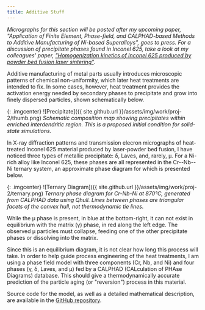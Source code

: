 ```yaml
---
title: Additive Stuff
---
```


*Micrographs for this section will be posted after my upcoming paper,
"Application of Finite Element, Phase-field, and CALPHAD-based Methods
to Additive Manufacturing of Ni-based Superalloys", goes to press.
For a discussion of precipitate phases found in Inconel 625, take a
look at my colleagues' paper, ["Homogenization kinetics of Inconel
625 produced by powder bed fusion laser sintering"](
https://dx.doi.org/10.1016/j.scriptamat.2016.12.037).*

Additive manufacturing of metal parts usually introduces microscopic patterns
of chemical non-uniformity, which later heat treatments are intended to fix.
In some cases, however, heat treatment provides the activation energy needed
by secondary phases to precipitate and grow into finely dispersed particles,
shown schematically below.

{: .imgcenter}
![Precipitate]({{ site.github.url }}/assets/img/work/proj-2/thumb.png)
*Schematic composition map showing precipitates within enriched interdendritic
region. This is a proposed initial condition for solid-state simulations.*

In X-ray diffraction patterns and transmission elecron micrographs of heat-treated
Inconel 625 material produced by laser-powder bed fusion, I have noticed three
types of metallic precipitate: &delta;, Laves, and, rarely, &mu;. For a Ni-rich
alloy like Inconel 625, these phases are all represented in the Cr--Nb--Ni ternary
system, an approximate phase diagram for which is presented below.

{: .imgcenter}
![Ternary Diagram]({{ site.github.url }}/assets/img/work/proj-2/ternary.png)
*Ternary phase diagram for Cr-Nb-Ni at 870&deg;C, generated from CALPHAD data
using Qhull. Lines between phases are triangular facets of the convex hull,
not thermodynamic tie lines.*

While the &mu; phase is present, in blue at the bottom-right, it can not exist
in equilibrium with the matrix (&gamma;) phase, in red along the left edge. The
observed &mu; particles must collapse, feeding one of the other precipitate
phases or dissolving into the matrix.

Since this is an equilibrium diagram, it is not clear how long this process will
take. In order to help guide process engineering of the heat treatments, I am
using a phase field model with three components (Cr, Nb, and Ni) and four
phases (&gamma;, &delta;, Laves, and &mu;) fed by a CALPHAD (CALculation of
PHAse Diagrams) database. This should give a thermodynamically accurate
prediction of the particle aging (or "reversion") process in this material.

Source code for the model, as well as a detailed mathematical description,
are available in the [GitHub repository](
https://github.com/usnistgov/phasefield-precipitate-aging).
